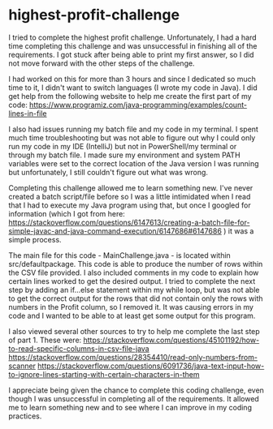 # highest-profit-challenge

I tried to complete the highest profit challenge. Unfortunately, I had a hard time completing this challenge and was unsuccessful in finishing all of the requirements. I got stuck after being able to print my first answer, so I did not move forward with the other steps of the challenge.

I had worked on this for more than 3 hours and since I dedicated so much time to it, I didn't want to switch languages (I wrote my code in Java). I did get help from the following website to help me create the first part of my code: https://www.programiz.com/java-programming/examples/count-lines-in-file

I also had issues running my batch file and my code in my terminal. I spent much time troubleshooting but was not able to figure out why I could only run my code in my IDE (IntelliJ) but not in PowerShell/my terminal or through my batch file. I made sure my environment and system PATH variables were set to the correct location of the Java version I was running but unfortunately, I still couldn't figure out what was wrong.

Completing this challenge allowed me to learn something new. I've never created a batch script/file before so I was a little intimidated when I read that I had to execute my Java program using that, but once I googled for information (which I got from here: https://stackoverflow.com/questions/6147613/creating-a-batch-file-for-simple-javac-and-java-command-execution/6147686#6147686 ) it was a simple process.

The main file for this code - MainChallenge.java - is located within src/defaultpackage. This code is able to produce the number of rows within the CSV file provided. I also included comments in my code to explain how certain lines worked to get the desired output. I tried to complete the next step by adding an if...else statement within my while loop, but was not able to get the correct output for the rows that did not contain only the rows with numbers in the Profit column, so I removed it. It was causing errors in my code and I wanted to be able to at least get some output for this program.

I also viewed several other sources to try to help me complete the last step of part 1. These were:
https://stackoverflow.com/questions/45101192/how-to-read-specific-columns-in-csv-file-java
https://stackoverflow.com/questions/28354410/read-only-numbers-from-scanner
https://stackoverflow.com/questions/6091736/java-text-input-how-to-ignore-lines-starting-with-certain-characters-in-them

I appreciate being given the chance to complete this coding challenge, even though I was unsuccessful in completing all of the requirements. It allowed me to learn something new and to see where I can improve in my coding practices.
